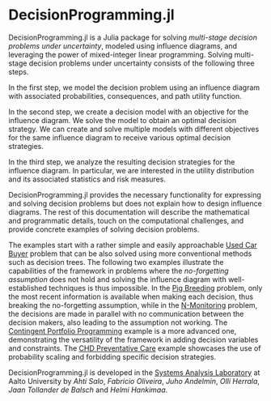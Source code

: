 # DecisionProgramming.jl
DecisionProgramming.jl is a Julia package for solving *multi-stage decision problems under uncertainty*, modeled using influence diagrams, and leveraging the power of mixed-integer linear programming. Solving multi-stage decision problems under uncertainty consists of the following three steps.

In the first step, we model the decision problem using an influence diagram with associated probabilities, consequences, and path utility function.

In the second step, we create a decision model with an objective for the influence diagram. We solve the model to obtain an optimal decision strategy. We can create and solve multiple models with different objectives for the same influence diagram to receive various optimal decision strategies.

In the third step, we analyze the resulting decision strategies for the influence diagram. In particular, we are interested in the utility distribution and its associated statistics and risk measures.

DecisionProgramming.jl provides the necessary functionality for expressing and solving decision problems but does not explain how to design influence diagrams. The rest of this documentation will describe the mathematical and programmatic details, touch on the computational challenges, and provide concrete examples of solving decision problems.

The examples start with a rather simple and easily approachable [Used Car Buyer](examples/used-car-buyer.md) problem that can be also solved using more conventional methods such as decision trees. The following two examples illustrate the capabilities of the framework in problems where the *no-forgetting assumption* does not hold and solving the influence diagram with well-established techniques is thus impossible. In the [Pig Breeding](examples/pig-breeding.md) problem, only the most recent information is available when making each decision, thus breaking the no-forgetting assumption, while in the [N-Monitoring](examples/n-monitoring.md) problem, the decisions are made in parallel with no communication between the decision makers, also leading to the assumption not working. The [Contingent Portfolio Programming](examples/contingent-portfolio-programming.md) example is a more advanced one, demonstrating the versatility of the framework in adding decision variables and constraints. The [CHD Preventative Care](examples/CHD_preventative_care.md) example showcases the use of probability scaling and forbidding specific decision strategies.

DecisionProgramming.jl is developed in the [Systems Analysis Laboratory](https://sal.aalto.fi/en/) at Aalto University by *Ahti Salo*,  *Fabricio Oliveira*, *Juho Andelmin*, *Olli Herrala*, *Jaan Tollander de Balsch* and *Helmi Hankimaa*.
